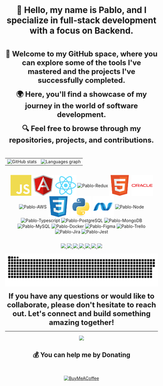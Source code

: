 <p align="center">
  <strong style="font-size: 28px;">👋 Hello, my name is Pablo, and I specialize in full-stack development with a focus on Backend.</strong>
</p>
<br>
<p align="center">
  <strong style="font-size: 24px;">🚀 Welcome to my GitHub space, where you can explore some of the tools I've mastered and the projects I've successfully completed.</strong>
</p>
<p align="center">
  <strong style="font-size: 24px;">🌍 Here, you'll find a showcase of my journey in the world of software development.</strong>
</p>
<p align="center">
  <strong style="font-size: 24px;">🔍 Feel free to browse through my repositories, projects, and contributions.</strong>
</p>
<br>


<table>
  <tr>
    <td align="center">
      <img src="https://github-readme-stats.vercel.app/api?username=pablo0261&theme=gotham&show_icons=true" alt="GitHub stats" />
    </td>
    <td align="center">
      <img src="https://github-readme-stats.vercel.app/api/top-langs?username=pablo0261&locale=en&hide_title=false&layout=compact&card_width=150&langs_count=5&theme=gotham&hide_border=false" height="195" alt="Languages graph" />
    </td>
  </tr>
</table>

<div style="display: inline_block" align="center"><br>
  <img align="center" alt="Pablo-Js" height="70" width="70" src="https://raw.githubusercontent.com/devicons/devicon/master/icons/javascript/javascript-plain.svg">
  <img align="center" alt="Pablo-Angular" height="70" width="70" src="https://raw.githubusercontent.com/devicons/devicon/master/icons/angularjs/angularjs-original.svg">
 <img align="center" alt="Pablo-React" height="70" width="70" src="https://raw.githubusercontent.com/devicons/devicon/master/icons/react/react-original.svg">
<img align="center" alt="Pablo-Redux" height="70" width="70" src="https://cdn.jsdelivr.net/gh/devicons/devicon/icons/redux/redux-original.svg">
<img align="center" alt="Pablo-HTML" height="70" width="70" src="https://raw.githubusercontent.com/devicons/devicon/master/icons/html5/html5-original.svg">
<img align="center" alt="Pablo-Oracle" height="70" width="70" src="https://raw.githubusercontent.com/devicons/devicon/master/icons/oracle/oracle-original.svg">
<img align="center" alt="Pablo-AWS" height="70" width="70" src="https://www.svgrepo.com/show/372796/aws.svg">
<img align="center" alt="Rafa-CSS" height="70" width="70" src="https://raw.githubusercontent.com/devicons/devicon/master/icons/css3/css3-original.svg">
<img align="center" alt="Pablo-Python" height="70" width="70" src="https://raw.githubusercontent.com/devicons/devicon/master/icons/python/python-original.svg">
<img align="center" alt="Pablo-dotnet" height="70" width="70" src="https://raw.githubusercontent.com/devicons/devicon/master/icons/dot-net/dot-net-original.svg">
<img align="center" alt="Pablo-Node" height="70" width="70" src="https://icongr.am/devicon/nodejs-original.svg?size=108&color=currentColor">
<img align="center" alt="Pablo-Typescript" height="70" width="70" src="https://cdn.jsdelivr.net/gh/devicons/devicon/icons/typescript/typescript-original.svg">
<img align="center" alt="Pablo-PostgreSQL" height="70" width="70" src="https://cdn.jsdelivr.net/gh/devicons/devicon/icons/postgresql/postgresql-original-wordmark.svg">
<img align="center" alt="Pablo-MongoDB" height="70" width="70" src="https://cdn.jsdelivr.net/gh/devicons/devicon/icons/mongodb/mongodb-original-wordmark.svg">
<img align="center" alt="Pablo-MySQL" height="70" width="70" src="https://cdn.jsdelivr.net/gh/devicons/devicon/icons/mysql/mysql-original-wordmark.svg">
<img align="center" alt="Pablo-Docker" height="70" width="70" src="https://cdn.jsdelivr.net/gh/devicons/devicon/icons/docker/docker-original-wordmark.svg">
<img align="center" alt="Pablo-Figma" height="70" width="70" src="https://cdn.jsdelivr.net/gh/devicons/devicon/icons/figma/figma-original.svg">
<img align="center" alt="Pablo-Trello" height="70" width="70" src="https://cdn.jsdelivr.net/gh/devicons/devicon/icons/trello/trello-plain.svg">
<img align="center" alt="Pablo-Jira" height="70" width="70" src="https://cdn.jsdelivr.net/gh/devicons/devicon/icons/jira/jira-original-wordmark.svg">
<img align="center" alt="Pablo-Jest" height="70" width="70" src="https://cdn.jsdelivr.net/gh/devicons/devicon/icons/jest/jest-plain.svg">
</div>

##

    
<div align="center">
  <a href="https://discord.gg/fcU5W3He" target="_blank">
    <img src="https://img.shields.io/badge/Discord-7289DA?style=for-the-badge&logo=discord&logoColor=white">
  </a>
  <a href="mailto:pablobesler@gmail.com" alt="Gmail">
    <img src="https://img.shields.io/badge/Gmail-D14836?style=for-the-badge&logo=gmail&logoColor=white" />
  </a>
  <a href="https://api.whatsapp.com/send?phone=+5521999865820" alt="WhatsApp">
    <img src="https://img.shields.io/badge/WhatsApp-25D366?style=for-the-badge&logo=whatsapp&logoColor=white" />
  </a>
  
  <a href="https://www.linkedin.com/in/pablo-besler/" target="_blank">
    <img src="https://img.shields.io/badge/LinkedIn-0077B5?style=for-the-badge&logo=linkedin&logoColor=white">
  </a>
  <a href="@PabloBesler" target="_blank">
    <img src="https://img.shields.io/badge/Slack-4A154B?style=for-the-badge&logo=slack&logoColor=white">
  </a>
   <a href="https://t.me/Pablobes" target="_blank">
    <img src="https://img.shields.io/badge/Telegram-0088cc?style=for-the-badge&logo=telegram&logoColor=white">
  </a>
  <a >
    <img src="[https://img.shields.io/badge/Slack-4A154B?style=for-the-badge&logo=slack&logoColor=white](https://img.shields.io/badge/git-%23F05033.svg?style=for-the-badge&logo=git&logoColor=white "Git")">
  </a>

<div align="center">  



![](https://raw.githubusercontent.com/CompetitiveLin/Snake-in-Contribution-Grid/output/github-contribution-grid-snake.svg)
</div>

<p align="center">
<strong style="font-size: 24px;">If you have any questions or would like to collaborate, please don't hesitate to reach out. Let's connect and build something amazing together!</strong>
  <p/>


[medium]: https://medium.com/
[github]: https://github.com/
[google]: https://www.google.com
[mdn]: https://developer.mozilla.org/en-US/
[wiki]: https://en.wikipedia.org/wiki/Main_Page
[quora]: https://www.quora.com/
[doc]: https://www.digitalocean.com/community
[udemy]: https://www.udemy.com/
[gog]: https://www.geeksforgeeks.org/
[fcc]: https://www.freecodecamp.org/
[sof]: https://stackoverflow.com/
[repo]: https://github.com/codingstella?tab=repositories

<hr />

![](https://img.shields.io/github/followers/pablo0261?logo=github&style=for-the-badge&color=0891b2&labelColor=1c1917)


 ## 💰 You can help me by Donating

<br/>
 
  [![BuyMeACoffee](https://img.buymeacoffee.com/button-api/?text=Buymeacoffee&emoji=&slug=codingstella&button_colour=FFDD00&font_colour=000000&font_family=Comic&outline_colour=000000&coffee_colour=ffffff)](https://www.buymeacoffee.com/pablobesler)

